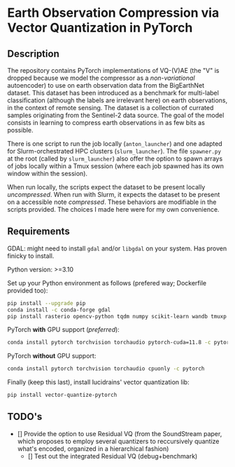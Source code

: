# Earth Observation Compression via Vector Quantization in PyTorch

## Description

The repository contains PyTorch implementations of VQ-(V)AE
(the "V" is dropped because we model the compressor as
a _non-variational_ autoencoder)
to use on earth observation data from the BigEarthNet dataset.
This dataset has been introduced as a benchmark
for multi-label classification (although the labels are irrelevant here)
on earth observations, in the context of remote sensing.
The dataset is a collection of currated samples
originating from the Sentinel-2 data source.
The goal of the model consists in learning to compress earth observations
in as few bits as possible.

There is one script to run the job locally (`anton_launcher`)
and one adapted for Slurm-orchestrated HPC clusters (`slurm_launcher`).
The file `spawner.py` at the root (called by `slurm_launcher`)
also offer the option to spawn arrays of jobs locally within a Tmux session
(where each job spawned has its own window within the session).

When run locally, the scripts expect the dataset to be present locally _uncompressed_.
When run with Slurm, it expects the dataset to be present on a accessible note _compressed_.
These behaviors are modifiable in the scripts provided.
The choices I made here were for my own convenience.

## Requirements

GDAL: might need to install `gdal` and/or `libgdal` on your system.
Has proven finicky to install.

Python version: >=3.10

Set up your Python environment as follows (prefered way; Dockerfile provided too):
```bash
pip install --upgrade pip
conda install -c conda-forge gdal
pip install rasterio opencv-python tqdm numpy scikit-learn wandb tmuxp tabulate
```
PyTorch __with__ GPU support (_preferred_):
```bash
conda install pytorch torchvision torchaudio pytorch-cuda=11.8 -c pytorch -c nvidia
```
PyTorch __without__ GPU support:
```bash
conda install pytorch torchvision torchaudio cpuonly -c pytorch
```

Finally (keep this last), install lucidrains' vector quantization lib:
```bash
pip install vector-quantize-pytorch
```

## TODO's

- [] Provide the option to use Residual VQ (from the SoundStream paper,
which proposes to employ several quantizers to reccursively quantize
what's encoded, organized in a hierarchical fashion)
    - [] Test out the integrated Residual VQ (debug+benchmark)

